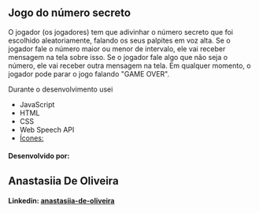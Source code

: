 ## Jogo do número secreto

O jogador (os jogadores) tem que adivinhar o número secreto que foi escolhido aleatoriamente, falando os seus palpites em voz alta.
Se o jogador fale o número maior ou menor de intervalo, ele vai receber mensagem na tela sobre isso.
Se o jogador fale algo que não seja o número, ele vai receber outra mensagem na tela.
Em qualquer momento, o jogador pode parar o jogo falando "GAME OVER".

Durante o desenvolvimento usei   

* JavaScript
* HTML
* CSS
* Web Speech API
* [Ícones:](https://fontawesome.com/icons) 



#### Desenvolvido por:

## Anastasiia De Oliveira

#### Linkedin: [anastasiia-de-oliveira](https://www.linkedin.com/in/anastasiia-de-oliveira-237686264/)
